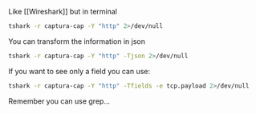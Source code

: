 Like [[Wireshark]] but in terminal

````bash
tshark -r captura-cap -Y "http" 2>/dev/null
````

You can transform the information in json
````bash
tshark -r captura-cap -Y "http" -Tjson 2>/dev/null
````

If you want to see only a field you can use:
````bash
tshark -r captura-cap -Y "http" -Tfields -e tcp.payload 2>/dev/null
````

Remember you can use grep...